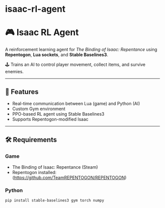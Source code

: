 # isaac-rl-agent
# 🎮 Isaac RL Agent

A reinforcement learning agent for *The Binding of Isaac: Repentance* using **Repentogon**, **Lua sockets**, and **Stable Baselines3**.

🕹️ Trains an AI to control player movement, collect items, and survive enemies.

---

## 🧠 Features

- Real-time communication between Lua (game) and Python (AI)
- Custom Gym environment
- PPO-based RL agent using Stable Baselines3
- Supports Repentogon-modified Isaac

---

## 🛠️ Requirements

### Game
- The Binding of Isaac: Repentance (Steam)
- Repentogon installed: (https://github.com/TeamREPENTOGON/REPENTOGON)

### Python
```bash
pip install stable-baselines3 gym torch numpy
